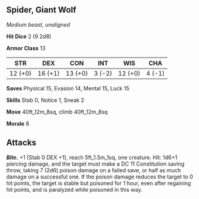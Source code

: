 ## Spider, Giant Wolf

*Medium beast, unaligned*

**Hit Dice** 2 (9 2d8)

**Armor Class** 13

| STR     | DEX     | CON     | INT     | WIS     | CHA     |
|---------|---------|---------|---------|---------|---------|
| 12 (+0) | 16 (+1) | 13 (+0) |  3 (-2) | 12 (+0) |  4 (-1) |

**Saves** Physical 15, Evasion 14, Mental 15, Luck 15

**Skills** Stab 0, Notice 1, Sneak 2

**Move** 40ft_12m_8sq, climb 40ft_12m_8sq

**Morale** 8

## Attacks

***Bite.*** +1 (Stab 0 DEX +1), reach 5ft_1.5m_1sq, one creature. Hit: 1d6+1 piercing damage, and the target must make a DC 11 Constitution saving throw, taking 7 (2d6) poison damage on a failed save, or half as much damage on a successful one. If the poison damage reduces the target to 0 hit points, the target is stable but poisoned for 1 hour, even after regaining hit points, and is paralyzed while poisoned in this way.

